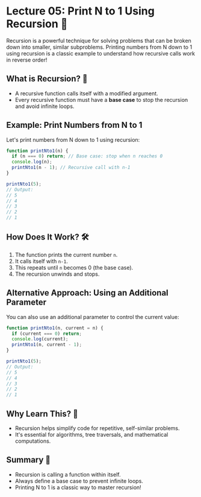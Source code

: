 # Lecture 05: Print N to 1 Using Recursion 🔄

Recursion is a powerful technique for solving problems that can be broken down into smaller, similar subproblems. Printing numbers from N down to 1 using recursion is a classic example to understand how recursive calls work in reverse order!

## What is Recursion? 🤔

- A recursive function calls itself with a modified argument.
- Every recursive function must have a **base case** to stop the recursion and avoid infinite loops.

## Example: Print Numbers from N to 1

Let's print numbers from N down to 1 using recursion:

```javascript
function printNto1(n) {
  if (n === 0) return; // Base case: stop when n reaches 0
  console.log(n);
  printNto1(n - 1); // Recursive call with n-1
}

printNto1(5);
// Output:
// 5
// 4
// 3
// 2
// 1
```

## How Does It Work? 🛠️

1. The function prints the current number `n`.
2. It calls itself with `n-1`.
3. This repeats until `n` becomes 0 (the base case).
4. The recursion unwinds and stops.

## Alternative Approach: Using an Additional Parameter

You can also use an additional parameter to control the current value:

```javascript
function printNto1(n, current = n) {
  if (current === 0) return;
  console.log(current);
  printNto1(n, current - 1);
}

printNto1(5);
// Output:
// 5
// 4
// 3
// 2
// 1
```

## Why Learn This? 🌱

- Recursion helps simplify code for repetitive, self-similar problems.
- It's essential for algorithms, tree traversals, and mathematical computations.

## Summary 🎉

- Recursion is calling a function within itself.
- Always define a base case to prevent infinite loops.
- Printing N to 1 is a classic way to master recursion!